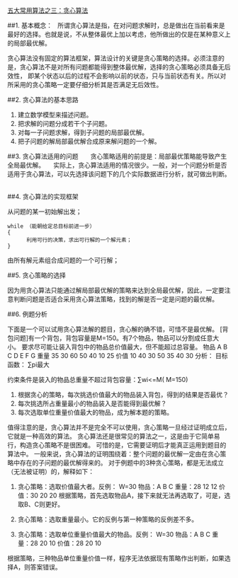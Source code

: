 ﻿[五大常用算法之三：贪心算法](http://www.cnblogs.com/steven_oyj/archive/2010/05/22/1741375.html)



##1. 基本概念：
 
所谓贪心算法是指，在对问题求解时，总是做出在当前看来是最好的选择。也就是说，不从整体最优上加以考虑，他所做出的仅是在某种意义上的局部最优解。

贪心算法没有固定的算法框架，算法设计的关键是贪心策略的选择。必须注意的是，贪心算法不是对所有问题都能得到整体最优解，选择的贪心策略必须具备无后效性，
即某个状态以后的过程不会影响以前的状态，只与当前状态有关。所以对所采用的贪心策略一定要仔细分析其是否满足无后效性。

##2. 贪心算法的基本思路

1. 建立数学模型来描述问题。
2. 把求解的问题分成若干个子问题。
3. 对每一子问题求解，得到子问题的局部最优解。
4. 把子问题的解局部最优解合成原来解问题的一个解。

##3. 贪心算法适用的问题
      
贪心策略适用的前提是：局部最优策略能导致产生全局最优解。
    
实际上，贪心算法适用的情况很少。一般，对一个问题分析是否适用于贪心算法，可以先选择该问题下的几个实际数据进行分析，就可做出判断。
 

##4. 贪心算法的实现框架

从问题的某一初始解出发；

```
while （能朝给定总目标前进一步）
{  
      利用可行的决策，求出可行解的一个解元素；
}
```

由所有解元素组合成问题的一个可行解；
   

##5. 贪心策略的选择

因为用贪心算法只能通过解局部最优解的策略来达到全局最优解，因此，一定要注意判断问题是否适合采用贪心算法策略，找到的解是否一定是问题的最优解。
 

##6. 例题分析

下面是一个可以试用贪心算法解的题目，贪心解的确不错，可惜不是最优解。
[背包问题]有一个背包，背包容量是M=150。有7个物品，物品可以分割成任意大小。
要求尽可能让装入背包中的物品总价值最大，但不能超过总容量。
物品 A B C D E F G
重量 35 30 60 50 40 10 25
价值 10 40 30 50 35 40 30
分析：
目标函数： ∑pi最大

约束条件是装入的物品总重量不超过背包容量：∑wi<=M( M=150)

1. 根据贪心的策略，每次挑选价值最大的物品装入背包，得到的结果是否最优？
2. 每次挑选所占重量最小的物品装入是否能得到最优解？
3. 每次选取单位重量价值最大的物品，成为解本题的策略。 

值得注意的是，贪心算法并不是完全不可以使用，贪心策略一旦经过证明成立后，它就是一种高效的算法。
贪心算法还是很常见的算法之一，这是由于它简单易行，构造贪心策略不是很困难。
可惜的是，它需要证明后才能真正运用到题目的算法中。
一般来说，贪心算法的证明围绕着：整个问题的最优解一定由在贪心策略中存在的子问题的最优解得来的。
对于例题中的3种贪心策略，都是无法成立（无法被证明）的，解释如下：

1. 贪心策略：选取价值最大者。反例：
    W=30
    物品：A B C
    重量：28 12 12
    价值：30 20 20
    根据策略，首先选取物品A，接下来就无法再选取了，可是，选取B、C则更好。

2. 贪心策略：选取重量最小。它的反例与第一种策略的反例差不多。

3. 贪心策略：选取单位重量价值最大的物品。反例：
    W=30
    物品：A B C
    重量：28 20 10
    价值：28 20 10
    
根据策略，三种物品单位重量价值一样，程序无法依据现有策略作出判断，如果选择A，则答案错误。